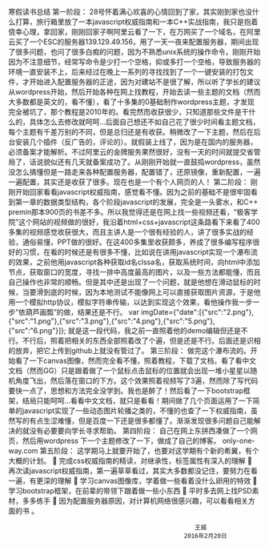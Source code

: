 寒假读书总结
第一阶段：
28号怀着满心欢喜的心情回到了家，其实刚到家也没什么打算，旅行箱里放了一本javascript权威指南和一本C++实战指南，我只是抱着侥幸心理，拿回家，刚刚回家子啊阿里云看了一下，在万网买了一个域名，在阿里云买了一个ESC的服务器139.129.49.156，用了一天一夜来配置服务器，期间出现了很多问题，也问了很多白痴的问题，因为不熟悉unix系统的操作命令，刚刚开始因为不注意细节，经常写命令是少打一个空格，抑或多打一个空格，导致服务器的环境一直安装不上，后来经过在晚上一系列的寻找找到了一个一键安装的打包文件，才开始进入配置服务器的正途，因为对建站不是很了解，所以听了学长的建议从wordpress开始，然后开始各种在网上找教程，开始去读一些主题的文档（然而大多数都是英文的，看不懂），看了十多集的0基础制作wordpress主题，才发现完全被坑了，那个教程是2010年的。看完然而收获很少，只知道那些文件是干什么的，具体怎么去修改就呵呵…后面自己想还不如自己花了很少时间看主题文档，每个主题有千差万别的不同，但是总归还是有收获。稍微改了一下主题，然后在后台安装几个插件（反广告的，评论的）。就假装上线了，因为是在国内的服务器，必须备案才能解析。不过阿里云的金牌服务果然很好，没有一天的时间就提交省管局了，话说貌似还有几天就备案成功了。从刚刚开始就一直鼓捣wordpress，虽然没怎么搞懂但是一路走来各种配置服务器，配置错了，还原镜像，重新配置，一遍一遍配置，其实还是收获了很多。现在也是一个有个人网页的人！
第二阶段：
	刚刚开始回家看看javascript权威指南，感觉看不懂。因为之前的基础不是很牢固看到第一章的数据类型结构，各个阶段javascript的发展，完全是一头雾水，和C++ premin那本900页的书差不多。所以我觉得还是在网上找一些视频还看，“极客学院”这个网站的视频做的很好，我沿着html+css+javascript这条路看下来看了400多集的视频感觉收获很大，而且主讲人是一个很有经验的人，讲了很多实战的经验，通俗易懂，PPT做的很好。在这400多集里收获颇多，养成了很多编写程序很好的习惯，在看的时候还是有很多不懂，比如说在讲用javascript实现一个瀑布流的效果，之前他用javascript各种获取id名clssa名，获取系统时间，向html中添加节点，获取窗口的宽度，寻找一排中高度最高的图片，以及一些方法都能懂，而且自己操作也非常的顺畅。但是其中还是出现了一个问题，就是他想在滑动鼠标的时候，当要滑到底的时候，因为本地测试不能像网上可以直接获取图片资源，于是他用一个模拟http协议，模拟字符串传输，以达到实现这个效果，看他操作我一步一步”依葫芦画瓢”的做，结果还是不行。
var imgDate={"date":[{"src":"2.png"},{"src":"1.png"},{"src":"3.png"},{"src":"4.png"},{"src":"5.png"},{"src":"6.png"}]};
就是这一段代码，我之前一直照着他的demo编辑但还是不行。不行后，照着把相关的东西全部照着改了个遍，但是还是不行。后面还是识相的放弃，把它上传到github上就没有管过了。
	第三阶段：
做完这个瀑布流的。开始看了一下canvas图像，然而完全看不懂，照着教程，下载了文档，看了看中文文档（然而GG）只是跟着做了一个鼠标点击鼠标的位置就会出现一堆小星星以随机角度飞出，然后落在窗口的下方。这个效果照着视频写了3遍，然而除了写代码要快一点了，思想和方法完全没学到。我也是醉了！然后看了一下bootstrap框架，结局只能呵呵…看看中文文档，就只是看看！期间做了几个页面运用了一下简单的javascript实现了一些动态图片轮播之类的，不懂的也查了一下权威指南，虽然写的有点生涩难懂，但是百度一下还是很多都懂了。渐渐发现很多问题自己能解决的就没有必要要向学长寻求帮助。
	第四阶段：
		自己在网上东拼西凑做了一个网页，然后用wordpress 下一个主题修改了一下，做成了自己的博客。
only-one-way.com
	第五阶段：
	这学期马上就要开始了，也要对这学期有个新的希翼，有个大概的计划。
	完成css权威指南的精读，对继承性，标签属性有深入的理解
	再次读javascript权威指南，第一遍草草看过，其实大多数都没记住，要努力在看一遍，有更深的理解
	学习canvas图像库，学着做一些看着没什么卵用的特效
	学习bootstrap框架，在前辈的带领下跟着做一些小东西
	平时多去网上找PSD素材，多多练手
	因为配置服务器原因，对计算机网络很感兴趣，可以看看相关方面的书
。

														王威
												     2016年2月20日


